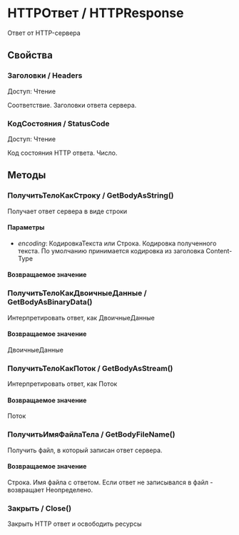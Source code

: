 
# HTTPОтвет / HTTPResponse

    
    
Ответ от HTTP-сервера


  
  
## Свойства
    
### Заголовки / Headers
Доступ: Чтение
    
    
Соответствие. Заголовки ответа сервера.


  
  
### КодСостояния / StatusCode
Доступ: Чтение
    
    
Код состояния HTTP ответа. Число.


  
  
## Методы
    
### ПолучитьТелоКакСтроку / GetBodyAsString()
    
    
    
Получает ответ сервера в виде строки


  
  
#### Параметры

* *encoding*: КодировкаТекста или Строка. Кодировка полученного текста. По умолчанию принимается кодировка из заголовка Content-Type

#### Возвращаемое значение

### ПолучитьТелоКакДвоичныеДанные / GetBodyAsBinaryData()
    
    
    
Интерпретировать ответ, как ДвоичныеДанные


  
  
#### Возвращаемое значение

ДвоичныеДанные

  
### ПолучитьТелоКакПоток / GetBodyAsStream()
    
    
    
Интерпретировать ответ, как Поток


  
  
#### Возвращаемое значение

Поток

  
### ПолучитьИмяФайлаТела / GetBodyFileName()
    
    
    
Получить файл, в который записан ответ сервера.


  
  
#### Возвращаемое значение

Строка. Имя файла с ответом. Если ответ не записывался в файл - возвращает Неопределено.

  
### Закрыть / Close()
    
    
    
Закрыть HTTP ответ и освободить ресурсы


  
  
